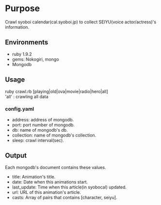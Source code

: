 # Purpose
Crawl syoboi calendar(cal.syoboi.jp) to collect SEIYU(voice actor/actress)'s information.    
  
## Environments  
+ ruby 1.9.2  
+ gems: Nokogiri, mongo  
+ Mongodb  

## Usage  
ruby crawl.rb [playing|old|ova|movie|radio|hero|all]   
'all' : crawling all data  

### config.yaml   
+ address: address of mongodb.   
+ port: port number of mongodb.  
+ db: name of mongodb's db.  
+ collection: name of mongodb's collection.  
+ sleep: crawl interval(sec).  

## Output  
Each mongodb's document contains these values.  
+ title: Animation's title.   
+ date: Date when this animations start.    
+ last\_update: Time when this article(in syobocal) updated.   
+ url: URL of this animation's article.   
+ casts: Array of pairs that contains [character, seiyu].   


